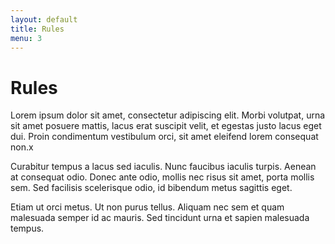 ```yaml
---
layout: default
title: Rules
menu: 3
---
```


# Rules

Lorem ipsum dolor sit amet, consectetur adipiscing elit. Morbi volutpat, urna sit amet posuere mattis, lacus erat suscipit velit, et egestas justo lacus eget dui. Proin condimentum vestibulum orci, sit amet eleifend lorem consequat non.x

Curabitur tempus a lacus sed iaculis. Nunc faucibus iaculis turpis. Aenean at consequat odio. Donec ante odio, mollis nec risus sit amet, porta mollis sem. Sed facilisis scelerisque odio, id bibendum metus sagittis eget.

Etiam ut orci metus. Ut non purus tellus. Aliquam nec sem et quam malesuada semper id ac mauris. Sed tincidunt urna et sapien malesuada tempus.
